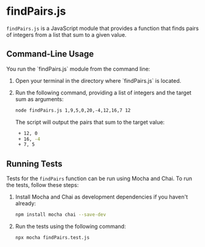 
# findPairs.js

`findPairs.js` is a JavaScript module that provides a function that finds pairs of integers from a list that
sum to a given value.

## Command-Line Usage

You run the \`findPairs.js\` module from the command line:

1. Open your terminal in the directory where \`findPairs.js\` is located.

2. Run the following command, providing a list of integers and the target sum as arguments:

   ```bash
   node findPairs.js 1,9,5,0,20,-4,12,16,7 12
   ```

   The script will output the pairs that sum to the target value:

   ```bash
    + 12, 0
    + 16, -4
    + 7, 5
   ```

## Running Tests

Tests for the `findPairs` function can be run using Mocha and Chai. To run the tests, follow these steps:

1. Install Mocha and Chai as development dependencies if you haven't already:

   ```bash
   npm install mocha chai --save-dev
   ```

2. Run the tests using the following command:

   ```bash
   npx mocha findPairs.test.js 
   ```
